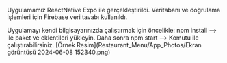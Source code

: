Uygulamamız ReactNative Expo ile gerçekleştirildi. Veritabanı ve doğrulama işlemleri için Firebase veri tavabı kullanıldı.

Uygulamayı kendi bilgisayarınızda çalıştırmak için öncelikle: npm install --> ile paket ve eklentileri yükleyin. Daha sonra
                                                              npm start --> Komutu ile çalıştırabilirsiniz.
[Örnek Resim](Restaurant_Menu/App_Photos/Ekran görüntüsü 2024-06-08 152340.png)
